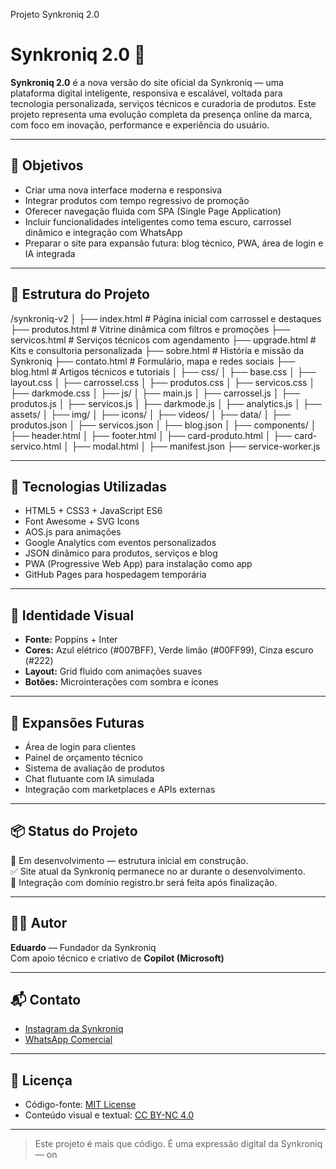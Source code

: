 Projeto Synkroniq 2.0
# Synkroniq 2.0 🚀

**Synkroniq 2.0** é a nova versão do site oficial da Synkroniq — uma plataforma digital inteligente, responsiva e escalável, voltada para tecnologia personalizada, serviços técnicos e curadoria de produtos. Este projeto representa uma evolução completa da presença online da marca, com foco em inovação, performance e experiência do usuário.

---

## 🎯 Objetivos

- Criar uma nova interface moderna e responsiva
- Integrar produtos com tempo regressivo de promoção
- Oferecer navegação fluida com SPA (Single Page Application)
- Incluir funcionalidades inteligentes como tema escuro, carrossel dinâmico e integração com WhatsApp
- Preparar o site para expansão futura: blog técnico, PWA, área de login e IA integrada

---

## 🧱 Estrutura do Projeto


/synkroniq-v2 │ ├── index.html                  # Página inicial com carrossel e destaques ├── produtos.html               # Vitrine dinâmica com filtros e promoções ├── servicos.html               # Serviços técnicos com agendamento ├── upgrade.html                # Kits e consultoria personalizada ├── sobre.html                  # História e missão da Synkroniq ├── contato.html                # Formulário, mapa e redes sociais ├── blog.html                   # Artigos técnicos e tutoriais │ ├── css/ │   ├── base.css │   ├── layout.css │   ├── carrossel.css │   ├── produtos.css │   ├── servicos.css │   ├── darkmode.css │ ├── js/ │   ├── main.js │   ├── carrossel.js │   ├── produtos.js │   ├── servicos.js │   ├── darkmode.js │   ├── analytics.js │ ├── assets/ │   ├── img/ │   ├── icons/ │   ├── videos/ │ ├── data/ │   ├── produtos.json │   ├── servicos.json │   ├── blog.json │ ├── components/ │   ├── header.html │   ├── footer.html │   ├── card-produto.html │   ├── card-servico.html │   ├── modal.html │ ├── manifest.json ├── service-worker.js

---

## 🧠 Tecnologias Utilizadas

- HTML5 + CSS3 + JavaScript ES6
- Font Awesome + SVG Icons
- AOS.js para animações
- Google Analytics com eventos personalizados
- JSON dinâmico para produtos, serviços e blog
- PWA (Progressive Web App) para instalação como app
- GitHub Pages para hospedagem temporária

---

## 🎨 Identidade Visual

- **Fonte:** Poppins + Inter
- **Cores:** Azul elétrico (#007BFF), Verde limão (#00FF99), Cinza escuro (#222)
- **Layout:** Grid fluido com animações suaves
- **Botões:** Microinterações com sombra e ícones

---

## 🔮 Expansões Futuras

- Área de login para clientes
- Painel de orçamento técnico
- Sistema de avaliação de produtos
- Chat flutuante com IA simulada
- Integração com marketplaces e APIs externas

---

## 📦 Status do Projeto

🚧 Em desenvolvimento — estrutura inicial em construção.  
✅ Site atual da Synkroniq permanece no ar durante o desenvolvimento.  
🔗 Integração com domínio registro.br será feita após finalização.

---

## 👨‍💻 Autor

**Eduardo** — Fundador da Synkroniq  
Com apoio técnico e criativo de **Copilot (Microsoft)**

---

## 📬 Contato

- [Instagram da Synkroniq](https://www.instagram.com/synkroniq.tech)
- [WhatsApp Comercial](https://wa.me/5544997648490)
<!-- - [Email](mailto:contato@synkroniq.com.br) -->

---

## 📜 Licença

- Código-fonte: [MIT License](LICENSE)
- Conteúdo visual e textual: [CC BY-NC 4.0](LICENSE-CC.txt)

---
> Este projeto é mais que código. É uma expressão digital da Synkroniq — on

